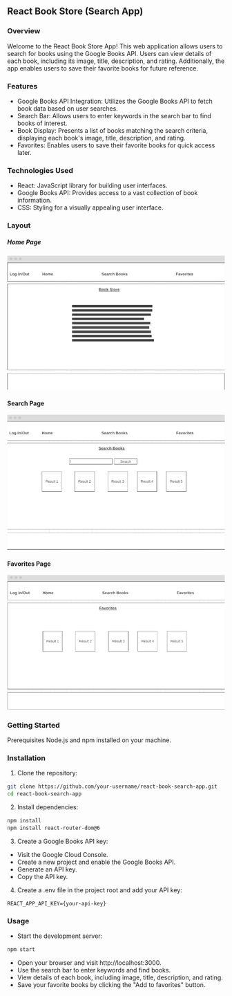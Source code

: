 ## React Book Store (Search App)

### Overview
Welcome to the React Book Store App! This web application allows users to search for books using the Google Books API. Users can view details of each book, including its image, title, description, and rating. Additionally, the app enables users to save their favorite books for future reference.

### Features
- Google Books API Integration: Utilizes the Google Books API to fetch book data based on user searches.
- Search Bar: Allows users to enter keywords in the search bar to find books of interest.
- Book Display: Presents a list of books matching the search criteria, displaying each book's image, title, description, and rating.
- Favorites: Enables users to save their favorite books for quick access later.

### Technologies Used
- React: JavaScript library for building user interfaces.
- Google Books API: Provides access to a vast collection of book information.
- CSS: Styling for a visually appealing user interface.


### Layout
##### Home Page
![Alt text](public/Layout.png)

#### Search Page
![Alt text](public/Search.png)

#### Favorites Page
![Alt text](public/Favorites.png)

### Getting Started
Prerequisites
Node.js and npm installed on your machine.

### Installation
1. Clone the repository:

``` bash
git clone https://github.com/your-username/react-book-search-app.git
cd react-book-search-app
```
2. Install dependencies:
``` bash
npm install
npm install react-router-dom@6
```
3. Create a Google Books API key:
- Visit the Google Cloud Console.
- Create a new project and enable the Google Books API.
- Generate an API key.
- Copy the API key.

4. Create a .env file in the project root and add your API key:

``` env
REACT_APP_API_KEY={your-api-key}
```

### Usage
- Start the development server:
``` bash
npm start
```
- Open your browser and visit http://localhost:3000.
- Use the search bar to enter keywords and find books.
- View details of each book, including image, title, description, and rating.
- Save your favorite books by clicking the "Add to favorites" button.
